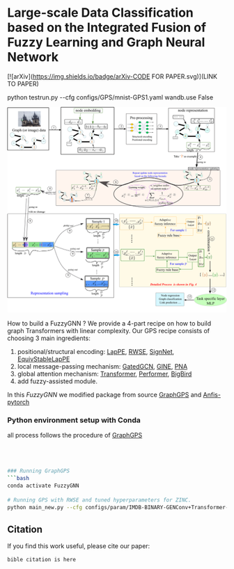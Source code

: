 # Large-scale Data Classification based on the Integrated Fusion of Fuzzy Learning and Graph Neural Network

[![arXiv](https://img.shields.io/badge/arXiv-CODE FOR PAPER.svg)](LINK TO PAPER)

python testrun.py --cfg configs/GPS/mnist-GPS1.yaml  wandb.use False

![FuzzyGNN](./fuzzygraph.png)


How to build a FuzzyGNN ? We provide a 4-part recipe on how to build graph Transformers with linear complexity. Our GPS recipe consists of choosing 3 main ingredients:
1. positional/structural encoding: [LapPE](https://arxiv.org/abs/2106.03893), [RWSE](https://arxiv.org/abs/2110.07875), [SignNet](https://arxiv.org/abs/2202.13013), [EquivStableLapPE](https://arxiv.org/abs/2203.00199)
2. local message-passing mechanism: [GatedGCN](https://arxiv.org/abs/1711.07553), [GINE](https://arxiv.org/abs/1905.12265), [PNA](https://arxiv.org/abs/2004.05718)
3. global attention mechanism: [Transformer](https://arxiv.org/abs/1706.03762), [Performer](https://arxiv.org/abs/2009.14794), [BigBird](https://arxiv.org/abs/2007.14062)
4. add fuzzy-assisted module.

In this *FuzzyGNN* we modified package from source [GraphGPS](https://github.com/rampasek/GraphGPS)
and [Anfis-pytorch](https://github.com/jfpower/anfis-pytorch)


### Python environment setup with Conda
 all process follows the procedure of [GraphGPS](https://github.com/rampasek/GraphGPS)
```bash



### Running GraphGPS
```bash
conda activate FuzzyGNN

# Running GPS with RWSE and tuned hyperparameters for ZINC.
python main_new.py --cfg configs/param/IMDB-BINARY-GENConv+Transformer-0-mix.yaml  wandb.use False

```


## Citation

If you find this work useful, please cite our paper:
```
bible citation is here
```
